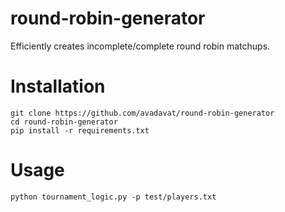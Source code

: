 # round-robin-generator
Efficiently creates incomplete/complete round robin matchups. 

# Installation
```
git clone https://github.com/avadavat/round-robin-generator
cd round-robin-generator
pip install -r requirements.txt
```

# Usage
```
python tournament_logic.py -p test/players.txt
```
